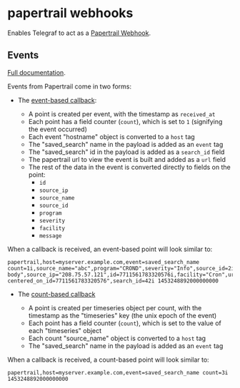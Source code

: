 # papertrail webhooks

Enables Telegraf to act as a [Papertrail Webhook](http://help.papertrailapp.com/kb/how-it-works/web-hooks/).

## Events

[Full documentation](http://help.papertrailapp.com/kb/how-it-works/web-hooks/#callback).

Events from Papertrail come in two forms:

* The [event-based callback](http://help.papertrailapp.com/kb/how-it-works/web-hooks/#callback):

  * A point is created per event, with the timestamp as `received_at`
  * Each point has a field counter (`count`), which is set to `1` (signifying the event occurred)
  * Each event "hostname" object is converted to a `host` tag
  * The "saved_search" name in the payload is added as an `event` tag
  * The "saved_search" id in the payload is added as a `search_id` field
  * The papertrail url to view the event is built and added as a `url` field
  * The rest of the data in the event is converted directly to fields on the point:
    * `id`
    * `source_ip`
    * `source_name`
    * `source_id`
    * `program`
    * `severity`
    * `facility`
    * `message`

When a callback is received, an event-based point will look similar to:

```shell
papertrail,host=myserver.example.com,event=saved_search_name count=1i,source_name="abc",program="CROND",severity="Info",source_id=2i,message="message body",source_ip="208.75.57.121",id=7711561783320576i,facility="Cron",url="https://papertrailapp.com/searches/42?centered_on_id=7711561783320576",search_id=42i 1453248892000000000
```

* The [count-based callback](http://help.papertrailapp.com/kb/how-it-works/web-hooks/#count-only-webhooks)

  * A point is created per timeseries object per count, with the timestamp as the "timeseries" key (the unix epoch of the event)
  * Each point has a field counter (`count`), which is set to the value of each "timeseries" object
  * Each count "source_name" object is converted to a `host` tag
  * The "saved_search" name in the payload is added as an `event` tag

When a callback is received, a count-based point will look similar to:

```shell
papertrail,host=myserver.example.com,event=saved_search_name count=3i 1453248892000000000
```
